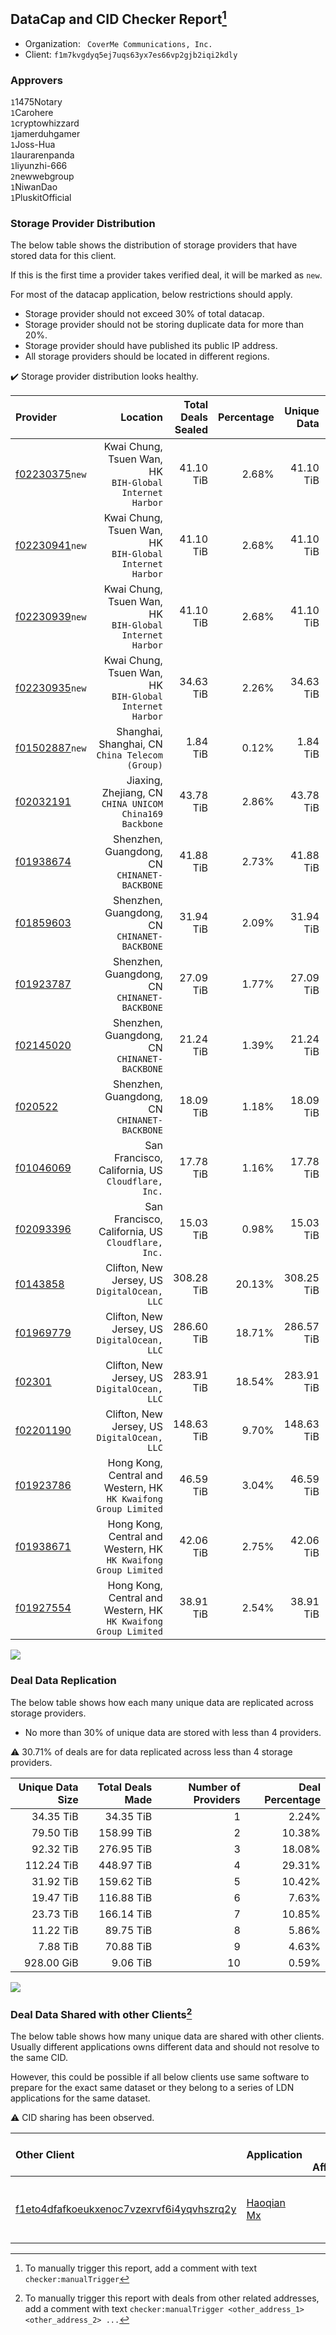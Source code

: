 ## DataCap and CID Checker Report[^1]
 - Organization: ` CoverMe Communications, Inc.`
 - Client: `f1m7kvgdyq5ej7uqs63yx7es66vp2gjb2iqi2kdly`
### Approvers
`1`1475Notary<br/>`1`Carohere<br/>`1`cryptowhizzard<br/>`1`jamerduhgamer<br/>`1`Joss-Hua<br/>`1`laurarenpanda<br/>`1`liyunzhi-666<br/>`2`newwebgroup<br/>`1`NiwanDao<br/>`1`PluskitOfficial

### Storage Provider Distribution
The below table shows the distribution of storage providers that have stored data for this client.

If this is the first time a provider takes verified deal, it will be marked as `new`.

For most of the datacap application, below restrictions should apply.
 - Storage provider should not exceed 30% of total datacap.
 - Storage provider should not be storing duplicate data for more than 20%.
 - Storage provider should have published its public IP address.
 - All storage providers should be located in different regions.

✔️ Storage provider distribution looks healthy.

| Provider                                                    |                                                           Location | Total Deals Sealed | Percentage | Unique Data | Duplicate Deals |
| :---------------------------------------------------------- | -----------------------------------------------------------------: | -----------------: | ---------: | ----------: | --------------: |
| [f02230375](https://filfox.info/en/address/f02230375)`new`  |         Kwai Chung, Tsuen Wan, HK<br/>`BIH-Global Internet Harbor` |          41.10 TiB |      2.68% |   41.10 TiB |           0.00% |
| [f02230941](https://filfox.info/en/address/f02230941)`new`  |         Kwai Chung, Tsuen Wan, HK<br/>`BIH-Global Internet Harbor` |          41.10 TiB |      2.68% |   41.10 TiB |           0.00% |
| [f02230939](https://filfox.info/en/address/f02230939)`new`  |         Kwai Chung, Tsuen Wan, HK<br/>`BIH-Global Internet Harbor` |          41.10 TiB |      2.68% |   41.10 TiB |           0.00% |
| [f02230935](https://filfox.info/en/address/f02230935)`new`  |         Kwai Chung, Tsuen Wan, HK<br/>`BIH-Global Internet Harbor` |          34.63 TiB |      2.26% |   34.63 TiB |           0.00% |
| [f01502887](https://filfox.info/en/address/f01502887)`new`  |                 Shanghai, Shanghai, CN<br/>`China Telecom (Group)` |           1.84 TiB |      0.12% |    1.84 TiB |           0.00% |
| [f02032191](https://filfox.info/en/address/f02032191)       |         Jiaxing, Zhejiang, CN<br/>`CHINA UNICOM China169 Backbone` |          43.78 TiB |      2.86% |   43.78 TiB |           0.00% |
| [f01938674](https://filfox.info/en/address/f01938674)       |                    Shenzhen, Guangdong, CN<br/>`CHINANET-BACKBONE` |          41.88 TiB |      2.73% |   41.88 TiB |           0.00% |
| [f01859603](https://filfox.info/en/address/f01859603)       |                    Shenzhen, Guangdong, CN<br/>`CHINANET-BACKBONE` |          31.94 TiB |      2.09% |   31.94 TiB |           0.00% |
| [f01923787](https://filfox.info/en/address/f01923787)       |                    Shenzhen, Guangdong, CN<br/>`CHINANET-BACKBONE` |          27.09 TiB |      1.77% |   27.09 TiB |           0.00% |
| [f02145020](https://filfox.info/en/address/f02145020)       |                    Shenzhen, Guangdong, CN<br/>`CHINANET-BACKBONE` |          21.24 TiB |      1.39% |   21.24 TiB |           0.00% |
| [f020522](https://filfox.info/en/address/f020522)           |                    Shenzhen, Guangdong, CN<br/>`CHINANET-BACKBONE` |          18.09 TiB |      1.18% |   18.09 TiB |           0.00% |
| [f01046069](https://filfox.info/en/address/f01046069)       |               San Francisco, California, US<br/>`Cloudflare, Inc.` |          17.78 TiB |      1.16% |   17.78 TiB |           0.00% |
| [f02093396](https://filfox.info/en/address/f02093396)       |               San Francisco, California, US<br/>`Cloudflare, Inc.` |          15.03 TiB |      0.98% |   15.03 TiB |           0.00% |
| [f0143858](https://filfox.info/en/address/f0143858)         |                    Clifton, New Jersey, US<br/>`DigitalOcean, LLC` |         308.28 TiB |     20.13% |  308.25 TiB |           0.01% |
| [f01969779](https://filfox.info/en/address/f01969779)       |                    Clifton, New Jersey, US<br/>`DigitalOcean, LLC` |         286.60 TiB |     18.71% |  286.57 TiB |           0.01% |
| [f02301](https://filfox.info/en/address/f02301)             |                    Clifton, New Jersey, US<br/>`DigitalOcean, LLC` |         283.91 TiB |     18.54% |  283.91 TiB |           0.00% |
| [f02201190](https://filfox.info/en/address/f02201190)       |                    Clifton, New Jersey, US<br/>`DigitalOcean, LLC` |         148.63 TiB |      9.70% |  148.63 TiB |           0.00% |
| [f01923786](https://filfox.info/en/address/f01923786)       | Hong Kong, Central and Western, HK<br/>`HK Kwaifong Group Limited` |          46.59 TiB |      3.04% |   46.59 TiB |           0.00% |
| [f01938671](https://filfox.info/en/address/f01938671)       | Hong Kong, Central and Western, HK<br/>`HK Kwaifong Group Limited` |          42.06 TiB |      2.75% |   42.06 TiB |           0.00% |
| [f01927554](https://filfox.info/en/address/f01927554)       | Hong Kong, Central and Western, HK<br/>`HK Kwaifong Group Limited` |          38.91 TiB |      2.54% |   38.91 TiB |           0.00% |

<img src="https://raw.githubusercontent.com/data-preservation-programs/filplus-checker-assets/main/filecoin-project/filecoin-plus-large-datasets/issues/1248/1690526198841.png"/>

### Deal Data Replication
The below table shows how each many unique data are replicated across storage providers.

- No more than 30% of unique data are stored with less than 4 providers.

⚠️ 30.71% of deals are for data replicated across less than 4 storage providers.

| Unique Data Size | Total Deals Made | Number of Providers | Deal Percentage |
| ---------------: | ---------------: | ------------------: | --------------: |
|        34.35 TiB |        34.35 TiB |                   1 |           2.24% |
|        79.50 TiB |       158.99 TiB |                   2 |          10.38% |
|        92.32 TiB |       276.95 TiB |                   3 |          18.08% |
|       112.24 TiB |       448.97 TiB |                   4 |          29.31% |
|        31.92 TiB |       159.62 TiB |                   5 |          10.42% |
|        19.47 TiB |       116.88 TiB |                   6 |           7.63% |
|        23.73 TiB |       166.14 TiB |                   7 |          10.85% |
|        11.22 TiB |        89.75 TiB |                   8 |           5.86% |
|         7.88 TiB |        70.88 TiB |                   9 |           4.63% |
|       928.00 GiB |         9.06 TiB |                  10 |           0.59% |

<img src="https://raw.githubusercontent.com/data-preservation-programs/filplus-checker-assets/main/filecoin-project/filecoin-plus-large-datasets/issues/1248/1690526199889.png"/>

### Deal Data Shared with other Clients[^3]
The below table shows how many unique data are shared with other clients.
Usually different applications owns different data and should not resolve to the same CID.

However, this could be possible if all below clients use same software to prepare for the exact same dataset or they belong to a series of LDN applications for the same dataset.

⚠️ CID sharing has been observed.

| Other Client                                                                                                          | Application                                                                                | Total Deals Affected | Unique CIDs | Approvers                                                                     |
| :-------------------------------------------------------------------------------------------------------------------- | :----------------------------------------------------------------------------------------- | -------------------: | ----------: | :---------------------------------------------------------------------------- |
| [f1eto4dfafkoeukxenoc7vzexrvf6i4yqvhszrq2y](https://filfox.info/en/address/f1eto4dfafkoeukxenoc7vzexrvf6i4yqvhszrq2y) | [ Haoqian Mx](https://github.com/filecoin-project/filecoin-plus-large-datasets/issues/308) |            32.00 GiB |           1 | `1`1ane-1<br/>`3`kernelogic<br/>`1`newwebgroup<br/>`2`NiwanDao<br/>`3`psh0691 |

[^1]: To manually trigger this report, add a comment with text `checker:manualTrigger`

[^2]: Deals from those addresses are combined into this report as they are specified with `checker:manualTrigger`

[^3]: To manually trigger this report with deals from other related addresses, add a comment with text `checker:manualTrigger <other_address_1> <other_address_2> ...`
